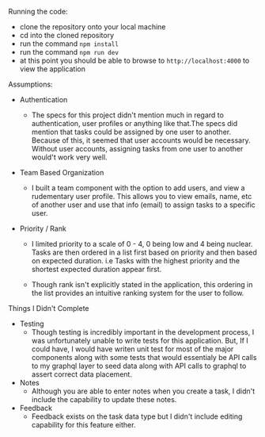 Running the code:
  *   clone the repository onto your local machine
  *   cd into the cloned repository
  *   run the command `npm install`
  *   run the command `npm run dev`
  *   at this point you should be able to browse to `http://localhost:4000` to view the application

Assumptions:
  * Authentication
    *  The specs for this project didn't mention much in regard to authentication, user profiles or anything like that.The specs did mention that tasks could be assigned by one user to another. Because of this, it seemed that user accounts would be necessary.  Without user accounts, assigning tasks from one user to another would't work very well.

  *  Team Based Organization
      * I built a team component with the option to add users, and view a rudementary user profile. This allows you to view emails, name, etc of another user and use that info (email) to assign tasks to a specific user.

  * Priority / Rank
    *   I limited priority to a scale of 0 - 4, 0 being low and 4 being nuclear. Tasks are then ordered in a list first based on priority and then based on expected duration. i.e Tasks with the highest priority and the shortest expected duration appear first.

    * Though rank isn't explicitly stated in the application, this ordering in the list provides an intuitive ranking system for the user to follow.


Things I Didn't Complete
  * Testing
    * Though testing is incredibly important in the development process, I was unfortunately unable to write tests for this application. But, If I could have, I would have writen unit test for most of the major components along with some tests that would essentialy be API calls to my graphql layer to seed data along with API calls to graphql to assert correct data placement.
  * Notes
    * Although you are able to enter notes when you create a task, I didn't include the capability to update these notes.
  * Feedback
    * Feedback exists on the task data type but I didn't include editing capability for this feature either.
